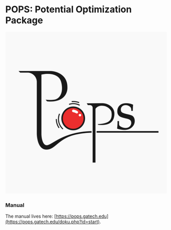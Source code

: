 # POPS: Potential Optimization Package
![Alt Text](https://github.com/rohskopf/pops/blob/master/pops-logo.png)

### Manual
The manual lives here: [https://pops.gatech.edu](https://pops.gatech.edu/doku.php?id=start).
